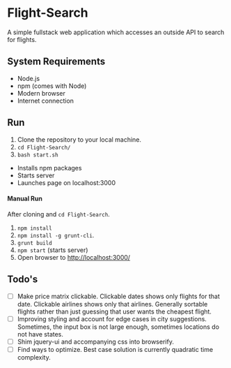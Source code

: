 # Flight-Search
A simple fullstack web application which accesses an outside API to search for flights.

## System Requirements

- Node.js
- npm (comes with Node)
- Modern browser
- Internet connection

## Run

1. Clone the repository to your local machine.
1. `cd Flight-Search/`
1. `bash start.sh`
  - Installs npm packages
  - Starts server
  - Launches page on localhost:3000

#### Manual Run

After cloning and `cd Flight-Search`.

1. `npm install`
1. `npm install -g grunt-cli`.
1. `grunt build`
1. `npm start` (starts server)
1. Open browser to [http://localhost:3000/](http://localhost:3000/)

## Todo's
- [ ] Make price matrix clickable. Clickable dates shows only flights for that date. Clickable airlines shows only that airlines. Generally sortable flights rather than just guessing that user wants the cheapest flight.
- [ ] Improving styling and account for edge cases in city suggestions. Sometimes, the input box is not large enough, sometimes locations do not have states.
- [ ] Shim jquery-ui and accompanying css into browserify.
- [ ] Find ways to optimize. Best case solution is currently quadratic time complexity.